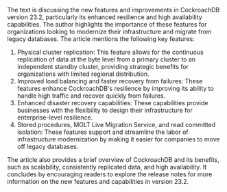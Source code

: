 
The text is discussing the new features and improvements in CockroachDB version 23.2, particularly its enhanced resilience and high availability capabilities. The author highlights the importance of these features for organizations looking to modernize their infrastructure and migrate from legacy databases. The article mentions the following key features:

1. Physical cluster replication: This feature allows for the continuous replication of data at the byte level from a primary cluster to an independent standby cluster, providing strategic benefits for organizations with limited regional distribution.
2. Improved load balancing and faster recovery from failures: These features enhance CockroachDB's resilience by improving its ability to handle high traffic and recover quickly from failures.
3. Enhanced disaster recovery capabilities: These capabilities provide businesses with the flexibility to design their infrastructure for enterprise-level resilience.
4. Stored procedures, MOLT Live Migration Service, and read committed isolation: These features support and streamline the labor of infrastructure modernization by making it easier for companies to move off legacy databases.

The article also provides a brief overview of CockroachDB and its benefits, such as scalability, consistently replicated data, and high availability. It concludes by encouraging readers to explore the release notes for more information on the new features and capabilities in version 23.2.